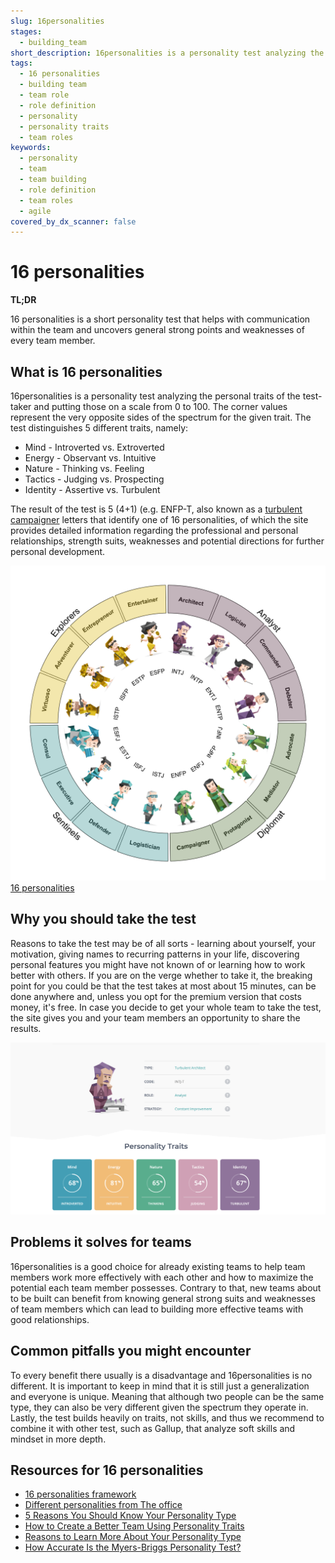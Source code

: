 ```yaml
---
slug: 16personalities
stages:
  - building_team
short_description: 16personalities is a personality test analyzing the personal traits of the test-taker and putting those on a scale from 0 to 100. The corner values represent the very opposite sides of the spectrum for the given trait.
tags:
  - 16 personalities
  - building team
  - team role
  - role definition
  - personality
  - personality traits
  - team roles
keywords:
  - personality
  - team
  - team building
  - role definition
  - team roles
  - agile
covered_by_dx_scanner: false
---
```


# 16 personalities

**TL;DR**

16 personalities is a short personality test that helps with communication within the team and uncovers general strong points and weaknesses of every team member.

## What is 16 personalities

16personalities is a personality test analyzing the personal traits of the test-taker and putting those on a scale from 0 to 100. The corner values represent the very opposite sides of the spectrum for the given trait. The test distinguishes 5 different traits, namely:
- Mind - Introverted vs. Extroverted
- Energy - Observant vs. Intuitive
- Nature - Thinking vs. Feeling
- Tactics - Judging vs. Prospecting
- Identity - Assertive vs. Turbulent

The result of the test is 5 (4+1) (e.g. ENFP-T, also known as a [turbulent campaigner](https://www.16personalities.com/enfp-personality) letters that identify one of 16 personalities, of which the site provides detailed information regarding the professional and personal relationships, strength suits, weaknesses and potential directions for further personal development.

![16 personalities](/files/16personalities.png)
[16 personalities](https://www.r-bloggers.com/16-personalities-with-circlize/)

## Why you should take the test

Reasons to take the test may be of all sorts - learning about yourself, your motivation, giving names to recurring patterns in your life, discovering personal features you might have not known of or learning how to work better with others. If you are on the verge whether to take it, the breaking point for you could be that the test takes at most about 15 minutes, can be done anywhere and, unless you opt for the premium version that costs money, it's free. In case you decide to get your whole team to take the test, the site gives you and your team members an opportunity to share the results.

![16 personalities test result](/files/16_personalities_results.png)

## Problems it solves for teams

16personalities is a good choice for already existing teams to help team members work more effectively with each other and how to maximize the potential each team member possesses. Contrary to that, new teams about to be built can benefit from knowing general strong suits and weaknesses of team members which can lead to building more effective teams with good relationships. 

## Common pitfalls you might encounter

To every benefit there usually is a disadvantage and 16personalities is no different. It is important to keep in mind that it is still just a generalization and everyone is unique. Meaning that although two people can be the same type, they can also be very different given the spectrum they operate in. Lastly, the test builds heavily on traits, not skills, and thus we recommend to combine it with other test, such as Gallup, that analyze soft skills and mindset in more depth.

## Resources for 16 personalities

- [16 personalities framework](https://www.16personalities.com/articles/our-theory)
- [Different personalities from The office](https://www.iofficecorp.com/blog/workplace-personality-types)
- [5 Reasons You Should Know Your Personality Type](https://thriveglobal.com/stories/5-reasons-you-should-know-your-personality-type/)
- [How to Create a Better Team Using Personality Traits](https://www.16personalities.com/articles/how-to-create-a-better-team-using-personality-traits)
- [Reasons to Learn More About Your Personality Type](https://www.verywellmind.com/reasons-to-learn-more-about-your-personality-type-4099388)
- [How Accurate Is the Myers-Briggs Personality Test?](https://www.livescience.com/65513-does-myers-briggs-personality-test-work.html)
